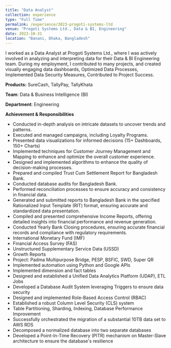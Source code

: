 ```yaml
---
title: "Data Analyst"
collection: experience
type: "Full Time"
permalink: /experience/2023-progoti-systems-ltd
venue: "Progoti Systems Ltd., Data & BI, Engineering"
date: 2023-10-31
location: "Banani, Dhaka, Bangladesh"
---
```


I worked as a Data Analyst at Progoti Systems Ltd., where I was actively involved in analyzing and interpreting data for their Data & BI Engineering team. During my employment, I contributed to many projects, and created visually engaging data dashboards, Optimized Data Processes, Implemented Data Security Measures, Contributed to Project Success.

**Products:** SureCash, TallyPay, TallyKhata

**Team**: Data & Business Intelligence (BI)

**Department**: Engineering

**Achievement & Responsibilities**
- Conducted in-depth analysis on intricate datasets to uncover trends and patterns.
- Executed and managed campaigns, including Loyalty Programs.
- Presented data visualizations for informed decisions (15+ Dashboards, 150+ Charts)
- Implemented techniques for Customer Journey Management and Mapping to enhance and optimize the overall customer experience.
- Designed and implemented algorithms to enhance the quality of decision-making processes.
- Prepared and compiled Trust Cum Settlement Report for Bangladesh Bank.
- Conducted database audits for Bangladesh Bank.
- Performed reconciliation processes to ensure accuracy and consistency in financial data.
- Generated and submitted reports to Bangladesh Bank in the specified Rationalized Input Template (RIT) format, ensuring accurate and standardized data presentation.
- Compiled and presented comprehensive Income Reports, offering detailed insights into financial performance and revenue generation.
- Conducted Yearly Bank Closing procedures, ensuring accurate financial records and compliance with regulatory requirements.
- International Monetary Fund (IMF)
- Financial Access Survey (FAS)
- Unstructured Supplementary Service Data (USSD)
- Growth Reports
- Project: Padma Multipurpose Bridge, PESP, BSFIC, SWD, Super QR
- Implemented automation using Python and Google APIs
- Implemented dimension and fact tables
- Designed and established a Unified Data Analytics Platform (UDAP), ETL Jobs
- Developed a Database Audit System leveraging Triggers to ensure data security
- Designed and implemented Role-Based Access Control (RBAC)
- Established a robust Column Level Security (CLS) system
- Table Partitioning, Sharding, Indexing, Database Performance Improvement
- Successfully orchestrated the migration of a substantial 10TB data set to AWS RDS
- Decomposed a normalized database into two separate databases
- Developed a Point-In-Time Recovery (PITR) mechanism on Master-Slave architecture to ensure the database's resilience



